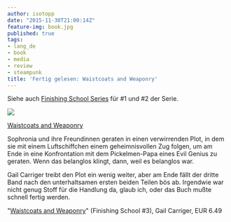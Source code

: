```yaml
---
author: isotopp
date: "2015-11-30T21:00:14Z"
feature-img: book.jpg
published: true
tags:
- lang_de
- book
- media
- review
- steampunk
title: 'Fertig gelesen: Waistcoats and Weaponry'
---
```

Siehe auch [Finishing School Series](../2014-01-19-fertig-gelesen-finishing-school-series) für #1 und #2 der Serie.

[![](https://blog.koehntopp.info/uploads/2015/11/waistcoats.jpg)](https://www.amazon.de/dp/B00LTUCAKS)

[Waistcoats and Weaponry](https://www.amazon.de/dp/B00LTUCAKS)

Sophronia und ihre Freundinnen geraten in einen verwirrenden Plot, in dem sie mit einem Luftschiffchen einem geheimnisvollen Zug folgen, um am Ende in eine Konfrontation mit dem Pickelmen-Papa eines Evil Genius zu geraten. Wenn das belanglos klingt, dann, weil es belanglos war.

Gail Carriger treibt den Plot ein wenig weiter, aber am Ende fällt der dritte Band nach den unterhaltsamen ersten beiden Teilen bös ab. Irgendwie war nicht genug Stoff für die Handlung da, glaub ich, oder das Buch mußte schnell fertig werden.

"[Waistcoats and Weaponry](https://www.amazon.de/dp/B00LTUCAKS)" (Finishing School #3), Gail Carriger, EUR 6.49
